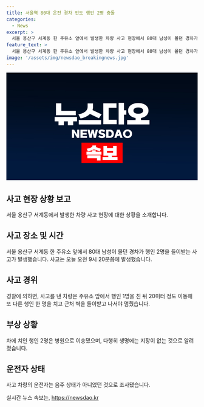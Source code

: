 ```yaml
---
title: 서울역 80대 운전 경차 인도 행인 2명 충돌
categories:
  - News
excerpt: >
  서울 용산구 서계동 한 주유소 앞에서 발생한 차량 사고 현장에서 80대 남성이 몰던 경차가 행인 2명을 들이받는 사고가 발생했습니다. 사고 차량은 주유소 앞에서 한 명을 치고 20미터를 이동한 뒤 또 다른 행인을 치고 벽을 들이받고 멈췄습니다. 부상자 2명은 병원으로 이송됐고 생명에는 지장이 없는 것으로 알려졌습니다. 사고 운전자는 음주 상태가 아니었으며, 경찰이 조사 중에 있습니다.
feature_text: >
  서울 용산구 서계동 한 주유소 앞에서 발생한 차량 사고 현장에서 80대 남성이 몰던 경차가 행인 2명을 들이받는 사고가 발생했습니다. 사고 차량은 주유소 앞에서 한 명을 치고 20미터를 이동한 뒤 또 다른 행인을 치고 벽을 들이받고 멈췄습니다. 부상자 2명은 병원으로 이송됐고 생명에는 지장이 없는 것으로 알려졌습니다. 사고 운전자는 음주 상태가 아니었으며, 경찰이 조사 중에 있습니다.
image: '/assets/img/newsdao_breakingnews.jpg'
---
```


<p><img src="/assets/img/newsdao_breakingnews.jpg" alt="cryptoinkorea 속보" /></p>

<h2 data-ke-size="size26">사고 현장 상황 보고</h2>

<p data-ke-size="size16">서울 용산구 서계동에서 발생한 차량 사고 현장에 대한 상황을 소개합니다.</p>

<h2>사고 장소 및 시간</h2>

<p data-ke-size="size16">서울 용산구 서계동 한 주유소 앞에서 80대 남성이 몰던 경차가 행인 2명을 들이받는 사고가 발생했습니다. 사고는 오늘 오전 9시 20분쯤에 발생했습니다.</p>

<h2>사고 경위</h2>

<p data-ke-size="size16">경찰에 의하면, 사고를 낸 차량은 주유소 앞에서 행인 1명을 친 뒤 20미터 정도 이동해 또 다른 행인 한 명을 치고 근처 벽을 들이받고 나서야 멈췄습니다.</p>

<h2>부상 상황</h2>

<p data-ke-size="size16">차에 치인 행인 2명은 병원으로 이송됐으며, 다행히 생명에는 지장이 없는 것으로 알려졌습니다.</p>

<h2>운전자 상태</h2>

<p data-ke-size="size16">사고 차량의 운전자는 음주 상태가 아니었던 것으로 조사됐습니다.</p>
실시간 뉴스 속보는, <a href="https://newsdao.kr" rel="dofollow">https://newsdao.kr</a>


